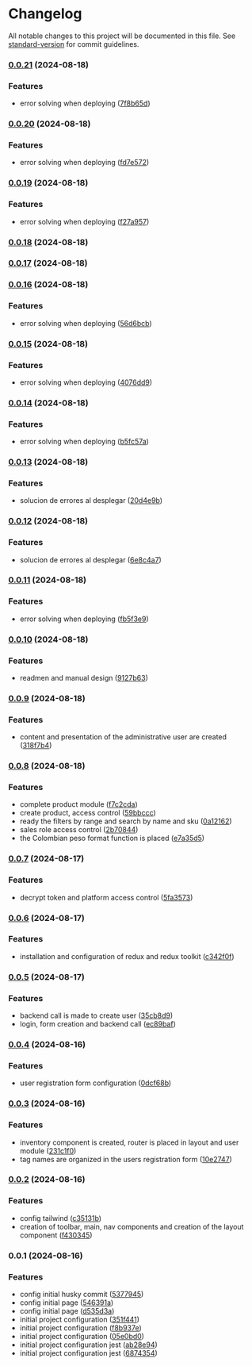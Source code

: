 # Changelog

All notable changes to this project will be documented in this file. See [standard-version](https://github.com/conventional-changelog/standard-version) for commit guidelines.

### [0.0.21](https://github.com/Developerproject2024/app-marketplace-ui/compare/v0.0.20...v0.0.21) (2024-08-18)


### Features

* error solving when deploying ([7f8b65d](https://github.com/Developerproject2024/app-marketplace-ui/commit/7f8b65dd2f73dddc9c92bf11d41c6a659cec7d22))

### [0.0.20](https://github.com/Developerproject2024/app-marketplace-ui/compare/v0.0.19...v0.0.20) (2024-08-18)

### Features

- error solving when deploying ([fd7e572](https://github.com/Developerproject2024/app-marketplace-ui/commit/fd7e572b853b4551259fad958bd04945282828ea))

### [0.0.19](https://github.com/Developerproject2024/app-marketplace-ui/compare/v0.0.17...v0.0.19) (2024-08-18)

### Features

- error solving when deploying ([f27a957](https://github.com/Developerproject2024/app-marketplace-ui/commit/f27a9577bbe6cc44ccc9933d434c55e62e42df4b))

### [0.0.18](https://github.com/Developerproject2024/app-marketplace-ui/compare/v0.0.17...v0.0.18) (2024-08-18)

### [0.0.17](https://github.com/Developerproject2024/app-marketplace-ui/compare/v0.0.16...v0.0.17) (2024-08-18)

### [0.0.16](https://github.com/Developerproject2024/app-marketplace-ui/compare/v0.0.15...v0.0.16) (2024-08-18)

### Features

- error solving when deploying ([56d6bcb](https://github.com/Developerproject2024/app-marketplace-ui/commit/56d6bcb0ee91f951e001bb93754a4915fa005e14))

### [0.0.15](https://github.com/Developerproject2024/app-marketplace-ui/compare/v0.0.14...v0.0.15) (2024-08-18)

### Features

- error solving when deploying ([4076dd9](https://github.com/Developerproject2024/app-marketplace-ui/commit/4076dd98b1f5db884a1cc7dc6b7dc635424d1e70))

### [0.0.14](https://github.com/Developerproject2024/app-marketplace-ui/compare/v0.0.13...v0.0.14) (2024-08-18)

### Features

- error solving when deploying ([b5fc57a](https://github.com/Developerproject2024/app-marketplace-ui/commit/b5fc57a4cf8b70ebc2f3f606ba2fec30fb832c7e))

### [0.0.13](https://github.com/Developerproject2024/app-marketplace-ui/compare/v0.0.12...v0.0.13) (2024-08-18)

### Features

- solucion de errores al desplegar ([20d4e9b](https://github.com/Developerproject2024/app-marketplace-ui/commit/20d4e9b58d8796ae3ebb62386f9360d4dfac48a5))

### [0.0.12](https://github.com/Developerproject2024/app-marketplace-ui/compare/v0.0.11...v0.0.12) (2024-08-18)

### Features

- solucion de errores al desplegar ([6e8c4a7](https://github.com/Developerproject2024/app-marketplace-ui/commit/6e8c4a750e9e0b9810afd8ade5c903b042d54740))

### [0.0.11](https://github.com/Developerproject2024/app-marketplace-ui/compare/v0.0.10...v0.0.11) (2024-08-18)

### Features

- error solving when deploying ([fb5f3e9](https://github.com/Developerproject2024/app-marketplace-ui/commit/fb5f3e93f4f11cfb99feb0ad6e92c3720d63049c))

### [0.0.10](https://github.com/Developerproject2024/app-marketplace-ui/compare/v0.0.9...v0.0.10) (2024-08-18)

### Features

- readmen and manual design ([9127b63](https://github.com/Developerproject2024/app-marketplace-ui/commit/9127b6330356dcedd2b5a54834e07380a16e7019))

### [0.0.9](https://github.com/Developerproject2024/app-marketplace-ui/compare/v0.0.8...v0.0.9) (2024-08-18)

### Features

- content and presentation of the administrative user are created ([318f7b4](https://github.com/Developerproject2024/app-marketplace-ui/commit/318f7b411de0adcc9816c7107a8b0e423de262b9))

### [0.0.8](https://github.com/Developerproject2024/app-marketplace-ui/compare/v0.0.7...v0.0.8) (2024-08-18)

### Features

- complete product module ([f7c2cda](https://github.com/Developerproject2024/app-marketplace-ui/commit/f7c2cda36e966b1f18d1cfa99b0ecaee92d8699d))
- create product, access control ([59bbccc](https://github.com/Developerproject2024/app-marketplace-ui/commit/59bbcccb5e9a4a736910e5811de33d1a1f65cd14))
- ready the filters by range and search by name and sku ([0a12162](https://github.com/Developerproject2024/app-marketplace-ui/commit/0a12162339259885d8cad61b95cf8748fe799dfa))
- sales role access control ([2b70844](https://github.com/Developerproject2024/app-marketplace-ui/commit/2b7084444496b0318031a58ae7832571bef57f50))
- the Colombian peso format function is placed ([e7a35d5](https://github.com/Developerproject2024/app-marketplace-ui/commit/e7a35d5213bde7ef2546cee83cb5c6c1c6685dba))

### [0.0.7](https://github.com/Developerproject2024/app-marketplace-ui/compare/v0.0.6...v0.0.7) (2024-08-17)

### Features

- decrypt token and platform access control ([5fa3573](https://github.com/Developerproject2024/app-marketplace-ui/commit/5fa357344c4925bc258d27c276608cc1a1f9e697))

### [0.0.6](https://github.com/Developerproject2024/app-marketplace-ui/compare/v0.0.5...v0.0.6) (2024-08-17)

### Features

- installation and configuration of redux and redux toolkit ([c342f0f](https://github.com/Developerproject2024/app-marketplace-ui/commit/c342f0f42fb18bb9adfa02e4ed1e1ad90ae17281))

### [0.0.5](https://github.com/Developerproject2024/app-marketplace-ui/compare/v0.0.4...v0.0.5) (2024-08-17)

### Features

- backend call is made to create user ([35cb8d9](https://github.com/Developerproject2024/app-marketplace-ui/commit/35cb8d968c368bb9f5e351b917d3347ac4580ef1))
- login, form creation and backend call ([ec89baf](https://github.com/Developerproject2024/app-marketplace-ui/commit/ec89baf406421072bdc8790c602f04441fef32d6))

### [0.0.4](https://github.com/Developerproject2024/app-marketplace-ui/compare/v0.0.3...v0.0.4) (2024-08-16)

### Features

- user registration form configuration ([0dcf68b](https://github.com/Developerproject2024/app-marketplace-ui/commit/0dcf68bc802e179e9f8a3c0217663a8fd7328b31))

### [0.0.3](https://github.com/Developerproject2024/app-marketplace-ui/compare/v0.0.2...v0.0.3) (2024-08-16)

### Features

- inventory component is created, router is placed in layout and user module ([231c1f0](https://github.com/Developerproject2024/app-marketplace-ui/commit/231c1f07c744d900aa0d7054cc093b8ede0a28fe))
- tag names are organized in the users registration form ([10e2747](https://github.com/Developerproject2024/app-marketplace-ui/commit/10e27475fe6ed9ad12af1c1ef40288db999797bb))

### [0.0.2](https://github.com/Developerproject2024/app-marketplace-ui/compare/v0.0.1...v0.0.2) (2024-08-16)

### Features

- config tailwind ([c35131b](https://github.com/Developerproject2024/app-marketplace-ui/commit/c35131bd60531d22fd369b7fa30aa18436a0714d))
- creation of toolbar, main, nav components and creation of the layout component ([f430345](https://github.com/Developerproject2024/app-marketplace-ui/commit/f430345e0c3e47fe2819696e383051cee1be5771))

### 0.0.1 (2024-08-16)

### Features

- config initial husky commit ([5377945](https://github.com/Developerproject2024/app-marketplace-ui/commit/53779459a3360db4b4948327070aa4f58d78d548))
- config initial page ([546391a](https://github.com/Developerproject2024/app-marketplace-ui/commit/546391a4de7c82d26644b5dc68a981457ea53f3c))
- config initial page ([d535d3a](https://github.com/Developerproject2024/app-marketplace-ui/commit/d535d3a91fdba684d344891c241c824953a695d2))
- initial project configuration ([351f441](https://github.com/Developerproject2024/app-marketplace-ui/commit/351f441cf6633ba8658915a4c3d5b3866e2716ff))
- initial project configuration ([f8b937e](https://github.com/Developerproject2024/app-marketplace-ui/commit/f8b937eb6f111cb0e62a89757841fe15fcc27851))
- initial project configuration ([05e0bd0](https://github.com/Developerproject2024/app-marketplace-ui/commit/05e0bd0bbd6c7bf8ee5de1e44ccda164d3b72e65))
- initial project configuration jest ([ab28e94](https://github.com/Developerproject2024/app-marketplace-ui/commit/ab28e94c66028dfba1f5ab72818865003061aba1))
- initial project configuration jest ([6874354](https://github.com/Developerproject2024/app-marketplace-ui/commit/68743546e0cb84ca84becd7f5034d37e166ceef1))

